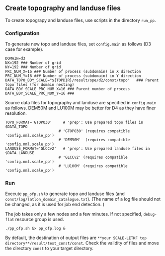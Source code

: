 ## Create topography and landuse files

To create topograpy and landuse files, use scripts in the directory `run_pp`.

### Configuration

To generate new topo and landuse files, set `config.main` as follows (D3 case for example). 
```
DOMAIN=d3
NX=192 ### Number of grid
NY=192 ### Number of grid
PRC_NUM_X=16 ### Number of process (subdomain) in X direction
PRC_NUM_Y=16 ### Number of process (subdomain) in Y direction 
DATA_TOPO_BDY_SCALE="${TOPDIR}/result/ope/d2/const/topo"   ### Parent topo files (for domain nesting) 
DATA_BDY_SCALE_PRC_NUM_X=16 ### Parent number of process  
DATA_BDY_SCALE_PRC_NUM_Y=16 ### 
```

Source data files for topography and landuse are specified in `config.main` as follows. 
DEM50M and LU100M may be better for D4 as they have finer resolution. 

```
TOPO_FORMAT='GTOPO30'     # 'prep': Use prepared topo files in $DATA_TOPO
                        # 'GTOPO30' (requires compatible 'config.nml.scale_pp')
                        # 'DEM50M'  (requires compatible 'config.nml.scale_pp')
LANDUSE_FORMAT='GLCCv2'   # 'prep': Use prepared landuse files in $DATA_LANDUSE
                        # 'GLCCv2' (requires compatible 'config.nml.scale_pp')
                        # 'LU100M' (requires compatible 'config.nml.scale_pp')
```

### Run
 
Execute `pp_ofp.sh` to generate topo and landuse files (and `const/log/latlon_domain_catalogue.txt`). 
(The name of a log file should not be changed, as it is used for job end detection. )

The job takes only a few nodes and a few minutes. If not specified, `debug-flat` resource group is used. 
```
./pp_ofp.sh &> pp_ofp.log &
```
By default, the destination of output files are `**your SCALE-LETKF top directory**/result/test_const/const`.
Check the validity of files and move the directory `const` to your target directory. 
